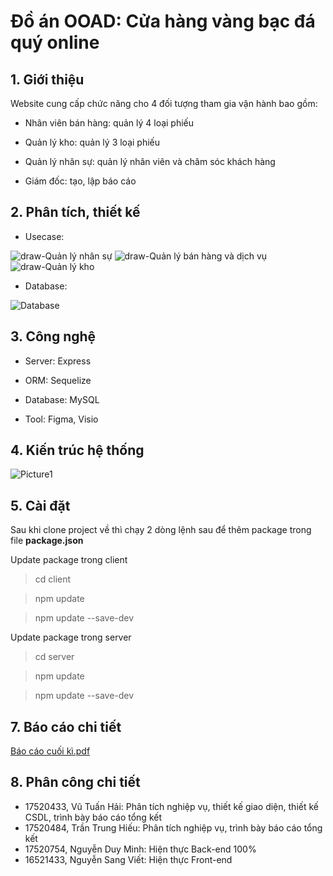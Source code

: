 # Đồ án OOAD: Cửa hàng vàng bạc đá quý online

## 1. Giới thiệu 

Website cung cấp chức năng cho 4 đối tượng tham gia vận hành bao gồm:

- Nhân viên bán hàng: quản lý 4 loại phiếu

- Quản lý kho: quản lý 3 loại phiếu

- Quản lý nhân sự: quản lý nhân viên và chăm sóc khách hàng

- Giám đốc: tạo, lập báo cáo

## 2. Phân tích, thiết kế

- Usecase:

![draw-Quản lý nhân sự](https://user-images.githubusercontent.com/43202025/71059011-4d101f00-2194-11ea-9ca6-ca3c53467c16.png)
![draw-Quản lý bán hàng và dịch vụ](https://user-images.githubusercontent.com/43202025/71059012-4d101f00-2194-11ea-9abb-15eb85478f81.png)
![draw-Quản lý kho](https://user-images.githubusercontent.com/43202025/71059014-4da8b580-2194-11ea-99b3-3caf284be6ea.png)

- Database:

![Database](https://user-images.githubusercontent.com/43202025/71059044-6749fd00-2194-11ea-9c6e-548bacf3f5b1.png)

## 3. Công nghệ

- Server: Express

- ORM: Sequelize

- Database: MySQL

- Tool: Figma, Visio

## 4. Kiến trúc hệ thống

![Picture1](https://user-images.githubusercontent.com/43202025/71058928-fefb1b80-2193-11ea-8871-1d56a881914c.png)

## 5. Cài đặt

Sau khi clone project về thì chạy 2 dòng lệnh sau để thêm package trong file **package.json**

Update package trong client

> cd client 

> npm update

> npm update --save-dev

Update package trong server

> cd server

> npm update

> npm update --save-dev

## 7. Báo cáo chi tiết

[Báo cáo cuối kì.pdf](https://github.com/vutuanhai237/Self_Driving_Car/files/3976776/Bao.cao.cu.i.ki.pdf)

## 8. Phân công chi tiết

- 17520433, Vũ Tuấn Hải: Phân tích nghiệp vụ, thiết kế giao diện, thiết kế CSDL, trình bày báo cáo tổng kết 
- 17520484, Trần Trung Hiếu: Phân tích nghiệp vụ, trình bày báo cáo tổng kết 
- 17520754, Nguyễn Duy Minh: Hiện thực Back-end 100% 
- 16521433, Nguyễn Sang Viết: Hiện thực Front-end 
